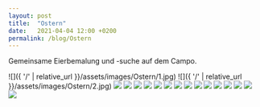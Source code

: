 ```yaml
---
layout: post
title:  "Ostern"
date:   2021-04-04 12:00 +0200
permalink: /blog/Ostern
---
```

Gemeinsame Eierbemalung und -suche auf dem Campo.

![]({ '/' | relative_url }}/assets/images/Ostern/1.jpg)
![]({ '/' | relative_url }}/assets/images/Ostern/2.jpg)
![](/assets/images/Ostern/3.jpg)
![](/assets/images/Ostern/4.jpg)
![](/assets/images/Ostern/5.jpg)
![](/assets/images/Ostern/6.jpg)
![](/assets/images/Ostern/7.jpg)
![](/assets/images/Ostern/8.jpg)
![](/assets/images/Ostern/9.jpg)
![](/assets/images/Ostern/10.jpg)
![](/assets/images/Ostern/11.jpg)
![](/assets/images/Ostern/12.jpg)
![](/assets/images/Ostern/13.jpg)
![](/assets/images/Ostern/14.jpg)
![](/assets/images/Ostern/15.jpg)
![](/assets/images/Ostern/16.jpg)
![](/assets/images/Ostern/17.jpg)
